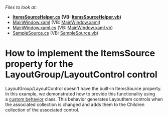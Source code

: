 <!-- default file list -->
*Files to look at*:

* **[ItemsSourceHelper.cs](./CS/LayoutControlItemsSource/ItemsSourceHelper.cs) (VB: [ItemsSourceHelper.vb](./VB/LayoutControlItemsSource/ItemsSourceHelper.vb))**
* [MainWindow.xaml](./CS/LayoutControlItemsSource/MainWindow.xaml) (VB: [MainWindow.xaml](./VB/LayoutControlItemsSource/MainWindow.xaml))
* [MainWindow.xaml.cs](./CS/LayoutControlItemsSource/MainWindow.xaml.cs) (VB: [MainWindow.xaml.vb](./VB/LayoutControlItemsSource/MainWindow.xaml.vb))
* [SampleSource.cs](./CS/LayoutControlItemsSource/SampleSource.cs) (VB: [SampleSource.vb](./VB/LayoutControlItemsSource/SampleSource.vb))
<!-- default file list end -->
# How to implement the ItemsSource property for the LayoutGroup/LayoutControl control


<p>LayoutGroup/LayoutControl doesn't have the built-in ItemsSource property. In this example, we demonstrated how to provide this functionality using a <a href="https://documentation.devexpress.com/WPF/17458/MVVM-Framework/Behaviors/How-to-Create-a-Custom-Behavior">custom behavior</a> class. This behavior generates LayoutItem controls when the associated collection is changed and adds them to the Children collection of the associated control.</p>

<br/>


